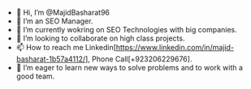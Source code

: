 - 👋 Hi, I’m @MajidBasharat96  
- 👀 I’m an SEO Manager.
- 🌱 I’m currently wokring on SEO Technologies with big companies.
- 💞️ I’m looking to collaborate on high class projects.
- 📫 How to reach me Linkedin[https://www.linkedin.com/in/majid-basharat-1b57a4112/], Phone Call[+923206229676].
- 👀 I’m eager to learn new ways to solve problems and to work with a good team.

<!---
MajidBasharat96/MajidBasharat96 is a ✨ special ✨ repository because its `README.md` (this file) appears on your GitHub profile.
You can click the Preview link to take a look at your changes.
--->
